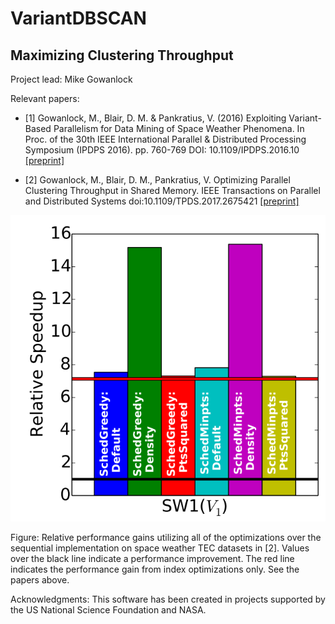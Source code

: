 # VariantDBSCAN

## Maximizing Clustering Throughput

Project lead: Mike Gowanlock

Relevant papers: 
* [1] Gowanlock, M., Blair, D. M. & Pankratius, V. (2016) Exploiting Variant-Based Parallelism for Data Mining of Space Weather Phenomena. In Proc. of the 30th IEEE International Parallel & Distributed Processing Symposium (IPDPS 2016). pp. 760-769 DOI: 10.1109/IPDPS.2016.10 
[[preprint]](http://www.mit.edu/~gowanloc/publications/Gowanlock_IPDPS2016.pdf)

* [2] Gowanlock, M., Blair, D. M., Pankratius, V. Optimizing Parallel Clustering Throughput in Shared Memory. IEEE Transactions on Parallel and Distributed Systems doi:10.1109/TPDS.2017.2675421 
[[preprint]](http://www.mit.edu/~gowanloc/publications/preprints/Gowanlock2017TPDS_VDBSCAN.pdf)

![alt text](https://github.com/MITHaystack/VariantDBSCAN/blob/master/img/VDBSCAN.png)

Figure: Relative performance gains utilizing all of the optimizations over the sequential implementation on space weather TEC datasets in [2]. Values over the black line indicate a performance improvement. The red line indicates the performance gain from index optimizations only. See the papers above.    


Acknowledgments: This software has been created in projects supported by the US National Science Foundation and NASA.